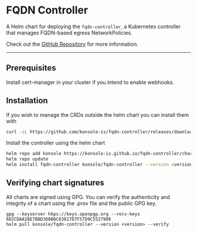 # FQDN Controller

A Helm chart for deploying the `fqdn-controller`, a Kubernetes controller that manages FQDN-based egress 
NetworkPolicies.

Check out the [GitHub Repository](https://github.com/konsole-is/fqdn-controller) for more information.

---

## Prerequisites

Install cert-manager in your cluster if you intend to enable webhooks.
   
## Installation

If you wish to manage the CRDs outside the helm chart you can install them with

```bash
curl -sL https://github.com/konsole-is/fqdn-controller/releases/download/<version>/crds.yaml | kubectl apply -f -
```

Install the controller using the helm chart

```bash
helm repo add konsole https://konsole-is.github.io/fqdn-controller/charts
helm repo update
helm install fqdn-controller konsole/fqdn-controller --version <version>
```

## Verifying chart signatures

All charts are signed using GPG. You can verify the authenticity and integrity of a chart using the .prov file and the 
public GPG key.

```helm
gpg --keyserver hkps://keys.openpgp.org --recv-keys 6D2CDAA28E7B8D360B8C63817D7F57D9C5527906
helm pull konsole/fqdn-controller --version <version> --verify
```